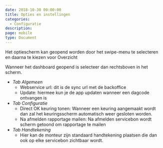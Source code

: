 ```yaml
---
date: 2018-10-30 00:00:00
title: Opties en instellingen
categories:
  - Configuratie
description:
page: mobile
type: Document
---
```


Het optiescherm kan geopend worden door het swipe-menu te selecteren en daarna te kiezen voor <i class="fas fa-home"></i> Overzicht

Wanneer het dashboard geopend is selecteer dan <i class="fas fa-wrench"></i>  rechtsboven in het scherm.

- *Tab Algemeen*
    - Webservice url:  dit is de sync url met de backoffice
    - Update: hiermee kun je de app updaten wanneer een dagcode ontvangen is
- *Tab Configuratie*
    - Direct OK keuring tonen: Wanneer een keuring aangemaakt wordt dan zal het keuringsscherm automatisch weer gesloten worden.
    - Na afmelden rapportage mailen: Na afmelden servicebon wordt scherm getoond om rapportage te mailen
- *Tab Handtekening*
    - Hier kan de monteur zijn standaard handtekening plaatsen die dan ook op elke servicebon zichtbaar wordt.
